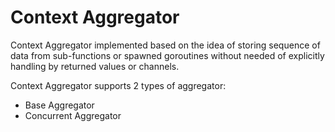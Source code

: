 # Context Aggregator

Context Aggregator implemented based on the idea of storing sequence of data from sub-functions
or spawned goroutines without needed of explicitly handling by returned values or channels.

Context Aggregator supports 2 types of aggregator:

- Base Aggregator
- Concurrent Aggregator
